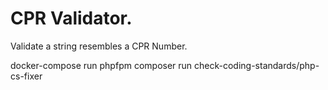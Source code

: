 # CPR Validator.
Validate a string resembles a CPR Number.


docker-compose run phpfpm composer run check-coding-standards/php-cs-fixer 